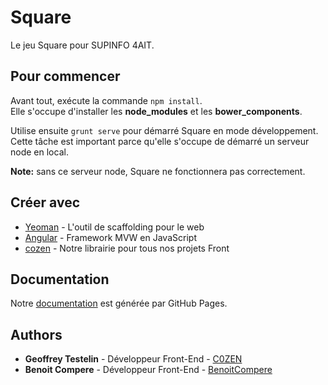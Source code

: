 # Square

Le jeu Square pour SUPINFO 4AIT.

## Pour commencer

Avant tout, exécute la commande `npm install`.  
Elle s'occupe d'installer les **node_modules** et les **bower_components**.

Utilise ensuite `grunt serve` pour démarré Square en mode développement.  
Cette tâche est important parce qu'elle s'occupe de démarré un serveur node en local.

**Note:** sans ce serveur node, Square ne fonctionnera pas correctement.

## Créer avec

* [Yeoman](http://yeoman.io/) - L'outil de scaffolding pour le web
* [Angular](https://angular.io/) - Framework MVW en JavaScript
* [cozen](https://bitbucket.org/C0ZEN/cozen) - Notre librairie pour tous nos projets Front

## Documentation

Notre [documentation](https://c0zen.github.io/Cogeo/) est générée par GitHub Pages.

## Authors

* **Geoffrey Testelin** - Développeur Front-End - [C0ZEN](https://github.com/C0ZEN)
* **Benoit Compere** - Développeur Front-End - [BenoitCompere](https://github.com/BenoitCompere)
